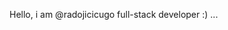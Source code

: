 Hello, i am @radojicicugo full-stack developer :)
...

<!---
radojicicugo/radojicicugo is a ✨ special ✨ repository because its `README.md` (this file) appears on your GitHub profile.
You can click the Preview link to take a look at your changes.
--->
